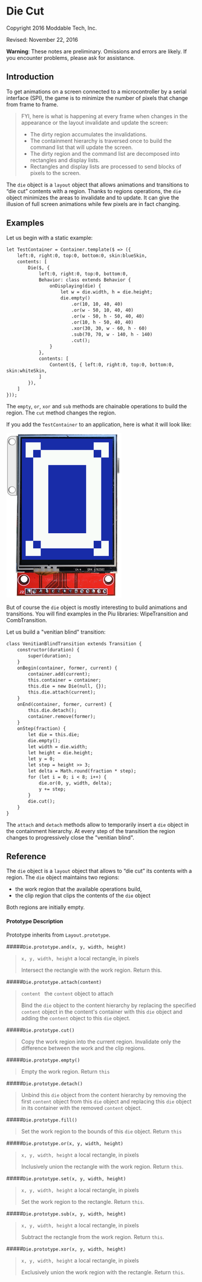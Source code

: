 # Die Cut

Copyright 2016 Moddable Tech, Inc.

Revised: November 22, 2016

**Warning**: These notes are preliminary. Omissions and errors are likely. If you encounter problems, please ask for assistance.

## Introduction

To get animations on a screen connected to a microcontroller by a serial interface (SPI), the game is to minimize the number of pixels that change from frame to frame.

> FYI, here is what is happening at every frame when changes in the appearance or the layout invalidate and update the screen:
> 
> - The dirty region accumulates the invalidations.
> - The containment hierarchy is traversed once to build the command list that will update the screen.
> - The dirty region and the command list are decomposed into rectangles and display lists.
> - Rectangles and display lists are processed to send blocks of pixels to the screen.

The `die` object is a `layout` object that allows animations and transitions to “die cut” contents with a region. Thanks to regions operations, the `die` object minimizes the areas to invalidate and to update. It can give the illusion of full screen animations while few pixels are in fact changing.

## Examples

Let us begin with a static example:

	let TestContainer = Container.template($ => ({
		left:0, right:0, top:0, bottom:0, skin:blueSkin,
		contents: [
			Die($, {
				left:0, right:0, top:0, bottom:0,
				Behavior: class extends Behavior {
					onDisplaying(die) {
						let w = die.width, h = die.height;
						die.empty()
							.or(10, 10, 40, 40)
							.or(w - 50, 10, 40, 40)
							.or(w - 50, h - 50, 40, 40)
							.or(10, h - 50, 40, 40)
							.xor(30, 30, w - 60, h - 60)
							.sub(70, 70, w - 140, h - 140)
							.cut();
					}
				},
				contents: [
					Content($, { left:0, right:0, top:0, bottom:0, skin:whiteSkin,
				]
			}),
		]
	}));
	
The `empty`, `or`, `xor` and `sub` methods are chainable operations to build the region. The `cut` method changes the region.

If you add the `TestContainer` to an application, here is what it will look like:

![](./../assets/die-cut/die-cut.png)

But of course the `die` object is mostly interesting to build animations and transitions. You will find examples in the Piu libraries: WipeTransition and CombTransition. 

Let us build a "venitian blind" transition:

	class VenitianBlindTransition extends Transition {
		constructor(duration) {
			super(duration);
		}
		onBegin(container, former, current) {
			container.add(current);
			this.container = container;
			this.die = new Die(null, {});
			this.die.attach(current);
		}
		onEnd(container, former, current) {
			this.die.detach();
			container.remove(former);
		}
		onStep(fraction) {
			let die = this.die;
			die.empty();
			let width = die.width;
			let height = die.height;
			let y = 0;
			let step = height >> 3;
			let delta = Math.round(fraction * step);
			for (let i = 0; i < 8; i++) {
				die.or(0, y, width, delta);
				y += step;
			}
			die.cut();
		}
	}

The `attach` and `detach` methods allow to temporarily insert a `die` object in the containment hierarchy. At every step of the transition the region changes to progressively close the "venitian blind".

## Reference

The `die` object is a `layout` object that allows to “die cut” its contents with a region. The `die` object maintains two regions: 

- the work region that the available operations build, 
- the clip region that clips the contents of the `die` object

Both regions are initially empty.

#### Prototype Description

Prototype inherits from `Layout.prototype`.

#####`Die.prototype.and(x, y, width, height)`

> `x, y, width, height` a local rectangle, in pixels
> 
> Intersect the rectangle with the work region. Return this.

#####`Die.prototype.attach(content)`

> `content ` the `content` object to attach
> 
> Bind the `die` object to the content hierarchy by replacing the specified `content` object in the content's container with this `die` object and adding the `content` object to this `die` object.

#####`Die.prototype.cut()`

>  Copy the work region into the current region. Invalidate only the difference between the work and the clip regions.

#####`Die.prototype.empty()`

> Empty the work region. Return `this`

#####`Die.prototype.detach()`

> Unbind this `die` object from the content hierarchy by removing the first `content` object from this `die` object and replacing this `die` object in its container with the removed `content` object.

#####`Die.prototype.fill()`

> Set the work region to the bounds of this `die` object. Return `this`

#####`Die.prototype.or(x, y, width, height)`

> `x, y, width, height` a local rectangle, in pixels
> 
> Inclusively union the rectangle with the work region. Return `this`.

#####`Die.prototype.set(x, y, width, height)`

> `x, y, width, height` a local rectangle, in pixels
> 
> Set the work region to the rectangle. Return `this`.

#####`Die.prototype.sub(x, y, width, height)`

> `x, y, width, height` a local rectangle, in pixels
> 
> Subtract the rectangle from the work region. Return `this`.

#####`Die.prototype.xor(x, y, width, height)`

> `x, y, width, height` a local rectangle, in pixels
> 
> Exclusively union the work region with the rectangle. Return `this`.





